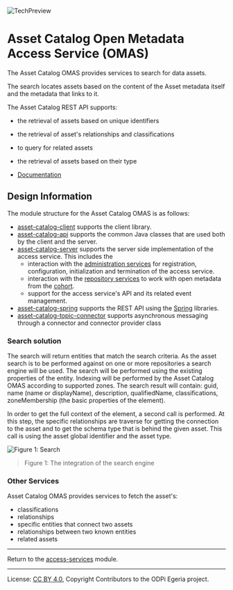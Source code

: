 <!-- SPDX-License-Identifier: CC-BY-4.0 -->
<!-- Copyright Contributors to the ODPi Egeria project. -->

![TechPreview](../../../images/egeria-content-status-tech-preview.png#pagewidth)

# Asset Catalog Open Metadata Access Service (OMAS)

The Asset Catalog OMAS provides services to search for data assets.

The search locates assets based on the content of the Asset metadata itself and the metadata that links
to it.

The Asset Catalog REST API supports:
* the retrieval of assets based on unique identifiers
* the retrieval of asset's relationships and classifications
* to query for related assets
* the retrieval of assets based on their type

* [Documentation](https://egeria-project.org/services/omas/asset-catalog/overview)

## Design Information

The module structure for the Asset Catalog OMAS is as follows:

* [asset-catalog-client](asset-catalog-client) supports the client library.
* [asset-catalog-api](asset-catalog-api) supports the common Java classes that are used both by the client and the server.
* [asset-catalog-server](asset-catalog-server) supports the server side implementation of the access service.
 This includes the
  * interaction with the [administration services](../../admin-services) for
    registration, configuration, initialization and termination of the access service.
  * interaction with the [repository services](../../repository-services) to work with open metadata from the
    [cohort](https://egeria-project.org/concepts/cohort-member).
  * support for the access service's API and its related event management.
* [asset-catalog-spring](asset-catalog-spring) supports the REST API using the [Spring](../../../developer-resources/Spring.md) libraries.
* [asset-catalog-topic-connector](asset-catalog-topic-connector) supports asynchronous messaging through a connector
and connector provider class

### Search solution
The search will return entities that match the search criteria.
As the asset search is to be performed against on one or more repositories a search engine will be used. 
The search will be performed using the existing properties of the entity.
Indexing will be performed by the Asset Catalog OMAS according to supported zones.
The search result will contain: guid, name (name or displayName), description, qualifiedName, classifications, zoneMembership (the basic properties of the element).

In order to get the full context of the element, a second call is performed.
At this step, the specific relationships are traverse for getting the connection to the asset and to get the schema type that is behind the given asset.
This call is using the asset global identifier and the asset type. 


![Figure 1: Search](docs/egeria-asset-search.png)
> Figure 1: The integration of the search engine

### Other Services
Asset Catalog OMAS provides services to fetch the asset's:
* classifications
* relationships
* specific entities that connect two assets
* relationships between two known entities 
* related assets 


----
Return to the [access-services](..) module.

----
License: [CC BY 4.0](https://creativecommons.org/licenses/by/4.0/),
Copyright Contributors to the ODPi Egeria project.
